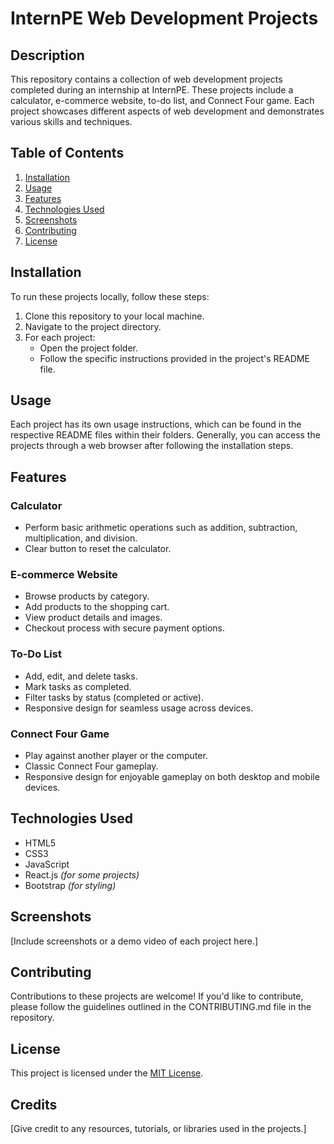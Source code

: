 # InternPE Web Development Projects

## Description
This repository contains a collection of web development projects completed during an internship at InternPE. These projects include a calculator, e-commerce website, to-do list, and Connect Four game. Each project showcases different aspects of web development and demonstrates various skills and techniques.

## Table of Contents
1. [Installation](#installation)
2. [Usage](#usage)
3. [Features](#features)
4. [Technologies Used](#technologies-used)
5. [Screenshots](#screenshots)
6. [Contributing](#contributing)
7. [License](#license)

## Installation
To run these projects locally, follow these steps:

1. Clone this repository to your local machine.
2. Navigate to the project directory.
3. For each project:
    - Open the project folder.
    - Follow the specific instructions provided in the project's README file.

## Usage
Each project has its own usage instructions, which can be found in the respective README files within their folders. Generally, you can access the projects through a web browser after following the installation steps.

## Features
### Calculator
- Perform basic arithmetic operations such as addition, subtraction, multiplication, and division.
- Clear button to reset the calculator.

### E-commerce Website
- Browse products by category.
- Add products to the shopping cart.
- View product details and images.
- Checkout process with secure payment options.

### To-Do List
- Add, edit, and delete tasks.
- Mark tasks as completed.
- Filter tasks by status (completed or active).
- Responsive design for seamless usage across devices.

### Connect Four Game
- Play against another player or the computer.
- Classic Connect Four gameplay.
- Responsive design for enjoyable gameplay on both desktop and mobile devices.

## Technologies Used
- HTML5
- CSS3
- JavaScript
- React.js *(for some projects)*
- Bootstrap *(for styling)*

## Screenshots
[Include screenshots or a demo video of each project here.]

## Contributing
Contributions to these projects are welcome! If you'd like to contribute, please follow the guidelines outlined in the CONTRIBUTING.md file in the repository.

## License
This project is licensed under the [MIT License](LICENSE).

## Credits
[Give credit to any resources, tutorials, or libraries used in the projects.]

